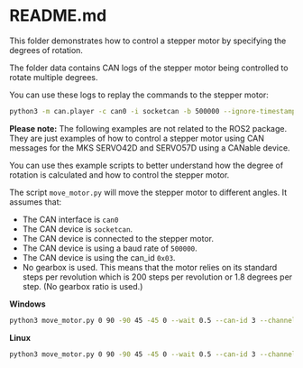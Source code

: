 # README.md

This folder demonstrates how to control a stepper motor by specifying the degrees of rotation.

The folder data contains CAN logs of the stepper motor being controlled to rotate multiple degrees.

You can use these logs to replay the commands to the stepper motor:

```bash
python3 -m can.player -c can0 -i socketcan -b 500000 --ignore-timestamps -g 0.5 data/0x03_test_angles.log
```

**Please note:** The following examples are not related to the ROS2 package. They are just examples of how to control a stepper motor using CAN messages for the MKS SERVO42D and SERVO57D using a CANable device. 

You can use thes example scripts to better understand how the degree of rotation is calculated and how to control the stepper motor.

The script `move_motor.py` will move the stepper motor to different angles. It assumes that:
- The CAN interface is `can0`
- The CAN device is `socketcan`.
- The CAN device is connected to the stepper motor.
- The CAN device is using a baud rate of `500000`.
- The CAN device is using the can_id `0x03`.
- No gearbox is used. This means that the motor relies on its standard steps per revolution which is 200 steps per revolution or 1.8 degrees per step. (No gearbox ratio is used.)

**Windows**

```bash
python3 move_motor.py 0 90 -90 45 -45 0 --wait 0.5 --can-id 3 --channel COM5 --interface slcan
```

**Linux**

```bash
python3 move_motor.py 0 90 -90 45 -45 0 --wait 0.5 --can-id 3 --channel can0 --interface socketcan
```
